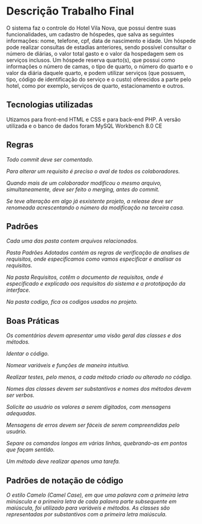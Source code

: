  # Descrição Trabalho Final
 O sistema faz o controle do Hotel Vila Nova, que possui dentre suas funcionalidades, um cadastro de hóspedes, que salva as seguintes informações: nome, telefone, cpf, data de nascimento e idade. Um hóspede pode realizar consultas de estadias anteriores, sendo possível consultar o número de diárias, o valor total gasto e o valor da hospedagem sem os serviços inclusos. Um hóspede reserva quarto(s), que possui como informações o número de camas, o tipo de quarto, o número do quarto e o valor da diária daquele quarto, e podem utilizar serviços (que possuem, tipo, código de identificação do serviço e o custo) oferecidos a parte pelo hotel, como por exemplo, serviços de quarto, estacionamento e outros.
## Tecnologias utilizadas 
  Utizamos para front-end HTML e CSS e para back-end PHP.
  A versão utilizada e o banco de dados foram MySQL Workbench 8.0 CE

## Regras
   *Todo commit deve ser comentado.*
   
   *Para alterar um requisito é preciso o aval de todos os colaboradores.*
   
   *Quando mais de um coloborador modificou o mesmo arquivo, simultaneamente, deve ser feito o merging, antes do commit.*
   
   *Se teve alteração em algo já esxistente projeto, a release deve ser renomeada acrescentando o número da modificação na terceira casa.*
## Padrões
   *Cada uma das pasta contem arquivos relacionados.*
   
   *Pasta Padrões Adotados contém as regras de verificação de analises de requisitos, onde especificamos como vamos especificar e analisar os requisitos.*
   
   *Na pasta Requisitos, cotêm o documento de requisitos, onde é especificado e explicado oos requisitos do sistema e a prototipação da interface.*
   
   *Na pasta codigo, fica os codigos usados no projeto.*
## Boas Práticas
   *Os comentários devem apresentar uma visão geral das classes e dos métodos.*
   
   *Identar o código.*
    
   *Nomear variáveis e funções de maneira intuitiva.*

   *Realizar testes, pelo menos, a cada método criado ou alterado no código.*
   
   *Nomes das classes devem ser substantivos e nomes dos métodos devem ser verbos.*
   
   *Solicite ao usuário os valores a serem digitados, com mensagens adequadas.*
   
   *Mensagens de erros devem ser fáceis de serem compreendidas pelo usuário.*
   
   *Separe os comandos longos em várias linhas, quebrando-as em pontos que façam sentido.*
   
   *Um método deve realizar apenas uma tarefa.*
## Padrões de notação de código
   *O estilo Camelo (Camel Case), em que uma palavra com a primeira letra minúscula e a primeira letra de cada palavra parte subsequente em maiúscula, foi utilizado para variáveis e métodos.*
   *As classes são representadas por substantivos com a primeira letra maiúscula.*

